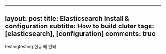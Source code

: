 
---
layout: post
title: Elasticsearch Install & configuration
subtitle: How to build cluter
tags: [elasticsearch], [configuration]
comments: true
---
testingtesting
한글 왜 안돼
